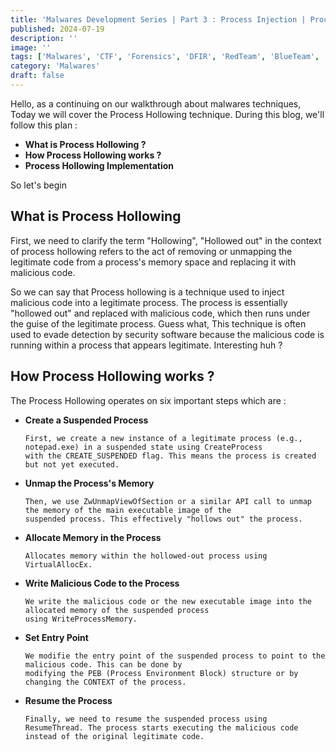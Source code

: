 ```yaml
---
title: 'Malwares Development Series | Part 3 : Process Injection | Process Hollowing'
published: 2024-07-19
description: ''
image: ''
tags: ['Malwares', 'CTF', 'Forensics', 'DFIR', 'RedTeam', 'BlueTeam', 'APT', 'Threat Hunting']
category: 'Malwares'
draft: false 
---
```


Hello, as a continuing on our walkthrough about malwares techniques, Today we will cover the Process Hollowing technique.
During this blog, we'll follow this plan :
- **What is Process Hollowing ?**
- **How Process Hollowing works ?**
- **Process Hollowing Implementation**

So let's begin

## What is Process Hollowing

First, we need to clarify the term "Hollowing", "Hollowed out" in the context of process hollowing refers to the act of removing or unmapping the legitimate code from a process's memory space and replacing it with malicious code.

So we can say that Process hollowing is a technique used to inject malicious code into a legitimate process. The process is essentially "hollowed out" and replaced with malicious code, which then runs under the guise of the legitimate process. Guess what, This technique is often used to evade detection by security software because the malicious code is running within a process that appears legitimate. Interesting huh ?

## How Process Hollowing works ?

The Process Hollowing operates on six important steps which are :

  - **Create a Suspended Process**
    
        First, we create a new instance of a legitimate process (e.g., notepad.exe) in a suspended state using CreateProcess  
        with the CREATE_SUSPENDED flag. This means the process is created but not yet executed.

  - **Unmap the Process's Memory**
    
        Then, we use ZwUnmapViewOfSection or a similar API call to unmap the memory of the main executable image of the  
        suspended process. This effectively "hollows out" the process.

  - **Allocate Memory in the Process**
    
        Allocates memory within the hollowed-out process using VirtualAllocEx.

  - **Write Malicious Code to the Process**
    
        We write the malicious code or the new executable image into the allocated memory of the suspended process 
        using WriteProcessMemory.

  - **Set Entry Point**
    
        We modifie the entry point of the suspended process to point to the malicious code. This can be done by 
        modifying the PEB (Process Environment Block) structure or by changing the CONTEXT of the process.

  - **Resume the Process**
    
        Finally, we need to resume the suspended process using ResumeThread. The process starts executing the malicious code 
        instead of the original legitimate code.










